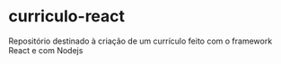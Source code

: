 # curriculo-react
Repositório destinado à criação de um currículo feito com o framework React e com Nodejs
